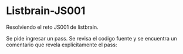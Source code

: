 # Listbrain-JS001
Resolviendo el reto JS001 de listbrain.

Se pide ingresar un pass. Se revisa el codigo fuente y se encuentra un comentario que revela explicitamente el pass:  <!-- Good job , the password is "justtooeasy" -->
